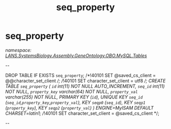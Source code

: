 ﻿---
title: seq_property
---

# seq_property
_namespace: [LANS.SystemsBiology.Assembly.GeneOntology.OBO.MySQL.Tables](N-LANS.SystemsBiology.Assembly.GeneOntology.OBO.MySQL.Tables.html)_

--
 
 DROP TABLE IF EXISTS `seq_property`;
 /*!40101 SET @saved_cs_client = @@character_set_client */;
 /*!40101 SET character_set_client = utf8 */;
 CREATE TABLE `seq_property` (
 `id` int(11) NOT NULL AUTO_INCREMENT,
 `seq_id` int(11) NOT NULL,
 `property_key` varchar(64) NOT NULL,
 `property_val` varchar(255) NOT NULL,
 PRIMARY KEY (`id`),
 UNIQUE KEY `seq_id` (`seq_id`,`property_key`,`property_val`),
 KEY `seqp0` (`seq_id`),
 KEY `seqp1` (`property_key`),
 KEY `seqp2` (`property_val`)
 ) ENGINE=MyISAM DEFAULT CHARSET=latin1;
 /*!40101 SET character_set_client = @saved_cs_client */;
 
 --




